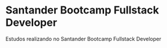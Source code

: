 # Santander Bootcamp Fullstack Developer
 Estudos realizando no Santander Bootcamp Fullstack Developer
